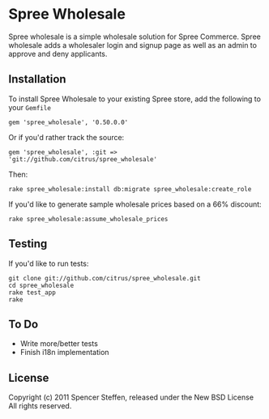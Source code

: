 Spree Wholesale
===============

Spree wholesale is a simple wholesale solution for Spree Commerce. Spree wholesale adds a wholesaler login and signup page as well as an admin to approve and deny applicants.


Installation
------------


To install Spree Wholesale to your existing Spree store, add the following to your `Gemfile`
    
    gem 'spree_wholesale', '0.50.0.0'
    

Or if you'd rather track the source:
    
    gem 'spree_wholesale', :git => 'git://github.com/citrus/spree_wholesale'

    
Then:

    rake spree_wholesale:install db:migrate spree_wholesale:create_role
    
      
If you'd like to generate sample wholesale prices based on a 66% discount:

    rake spree_wholesale:assume_wholesale_prices




Testing
-------

If you'd like to run tests:
    
    git clone git://github.com/citrus/spree_wholesale.git
    cd spree_wholesale
    rake test_app
    rake


To Do
-----

* Write more/better tests
* Finish i18n implementation 

    

License
-------

Copyright (c) 2011 Spencer Steffen, released under the New BSD License All rights reserved.